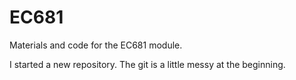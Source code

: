 EC681
=====

Materials and code for the EC681 module.

I started a new repository.  The git is a little messy at the beginning. 
